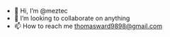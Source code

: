 - 👋 Hi, I’m @meztec
- 💞️ I’m looking to collaborate on anything 
- 📫 How to reach me thomasward9898@gmail.com

<!---
meztec/meztec is a ✨ special ✨ repository because its `README.md` (this file) appears on your GitHub profile.
You can click the Preview link to take a look at your changes.
--->
